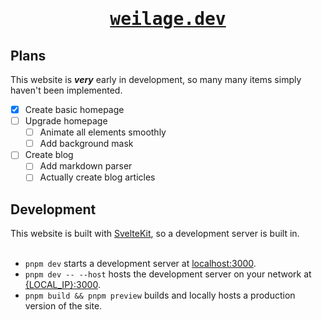 <h1 align="center"><pre><a target="_blank" href="https://weilage.dev">weilage.dev</a></pre></h1>

## Plans
This website is __*very*__ early in development, so many many items simply haven't been implemented.

- [x] Create basic homepage
- [ ] Upgrade homepage
    - [ ] Animate all elements smoothly
    - [ ] Add background mask
- [ ] Create blog
    - [ ] Add markdown parser
    - [ ] Actually create blog articles

## Development
This website is built with <a target="blank" href="https://kit.svelte.dev">SvelteKit</a>, so a development server is built in.
<br>
<br>
- `pnpm dev` starts a development server at <a target="_blank" href="http://localhost:3000">localhost:3000</a>.
- `pnpm dev -- --host` hosts the development server on your network at <a target="_blank" href="about:blank">{LOCAL_IP}:3000</a>.
- `pnpm build && pnpm preview` builds and locally hosts a production version of the site.